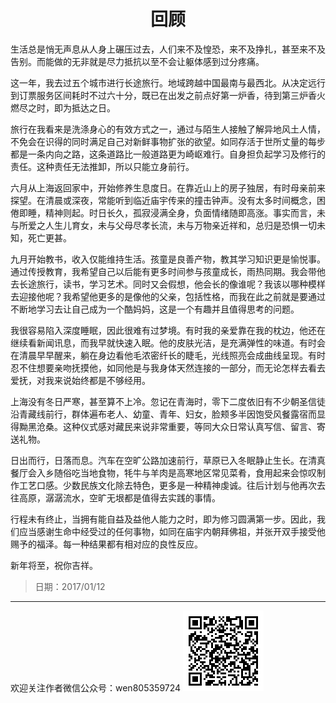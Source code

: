 <h1 style="text-align:center">回顾</h1>



生活总是悄无声息从人身上碾压过去，人们来不及惶恐，来不及挣扎，甚至来不及告别。而能做的无非就是尽力抵抗以至不会让躯体感到过分疼痛。

这一年，我去过五个城市进行长途旅行。地域跨越中国最南与最西北。从决定远行到订票服务区间耗时不过六十分，既已在出发之前点好第一炉香，待到第三炉香火燃尽之时，即为抵达之日。

旅行在我看来是洗涤身心的有效方式之一，通过与陌生人接触了解异地风土人情，不免会在识得的同时满足自己对新鲜事物扩张的欲望。如同存活于世所丈量的每步都是一条内向之路，这条道路比一般道路更为崎岖难行。自身担负起学习及修行的责任。这种责任无法推卸，所以只能立身前行。

六月从上海返回家中，开始修养生息度日。在靠近山上的房子独居，有时母亲前来探望。在清晨或深夜，常能听到临近庙宇传来的撞击钟声。没有太多时间概念，困倦即睡，精神则起。时日长久，孤寂浸满全身，负面情绪随即高涨。事实而言，未与所爱之人生儿育女，未与父母尽孝长流，未与万物亲近祥和，总归是恐惧一切未知，死亡更甚。

九月开始教书，收入仅能维持生活。孩童是良善产物，教其学习知识更是愉悦事。通过传授教育，我希望自己以后能有更多时间参与孩童成长，雨热同期。我会带他去长途旅行，读书，学习艺术。同时又会假想，他会长的像谁呢？我该以哪种模样去迎接他呢？我希望他更多的是像他的父亲，包括性格，而我在此之前就是要通过不断地学习去让自己成为一个酷妈妈，这是一个有趣并且值得思考的问题。

我很容易陷入深度睡眠，因此很难有过梦境。有时我的亲爱靠在我的枕边，他还在继续看新闻讯息，而我早就快速入眠。他的皮肤光洁，是充满弹性的味道。有时会在清晨早早醒来，躺在身边看他毛浓密纤长的睫毛，光线照亮会成曲线呈现。有时忍不住想要亲吻抚摸他，如同他是与我身体天然连接的一部分，而无论怎样去看去爱抚，对我来说始终都是不够经用。

上海没有冬日严寒，甚至算不上冷。忽记在青海时，零下二度依旧有不少朝圣信徒沿青藏线前行，群体遍布老人、幼童、青年、妇女，脸颊多半因饱受风餐露宿而显得黝黑沧桑。这种仪式感对藏民来说非常重要，等同大众日常认真写信、留言、寄送礼物。

日出而行，日落而息。汽车在空旷公路加速前行，草原已入冬眠静止生长。在清真餐厅会入乡随俗吃当地食物，牦牛与羊肉是高寒地区常见菜肴，食用起来会惊叹制作工艺口感。少数民族文化除去特色，更多是一种精神虔诚。往后计划与他再次去往高原，潺潺流水，空旷无垠都是值得去实践的事情。

行程未有终止，当拥有能自益及益他人能力之时，即为修习圆满第一步。因此，我们应当感谢生命中经受过的任何事物，如同在庙宇内朝拜佛祖，并张开双手接受他赐予的福泽。每一种结果都有相对应的良性反应。

新年将至，祝你吉祥。

> 日期：2017/01/12

***
欢迎关注作者微信公众号：wen805359724
![](/blog/Public-number.bmp)